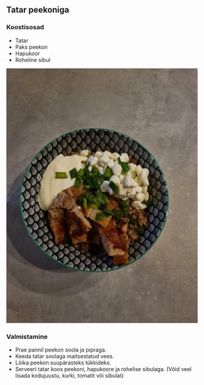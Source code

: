 ## Tatar peekoniga

### Koostisosad
- Tatar
- Paks peekon
- Hapukoor
- Roheline sibul

![Alt text](pildid/Tatarpeekoniga.jpg)

### Valmistamine
- Prae pannil peekon soola ja pipraga.
- Keeda tatar soolaga maitsestatud vees.
- Lõika peekon suupärasteks tükkideks.
- Serveeri tatar koos peekoni, hapukoore ja rohelise sibulaga. (Võid veel lisada kodujuustu, kurki, tomatit või sibulat)

